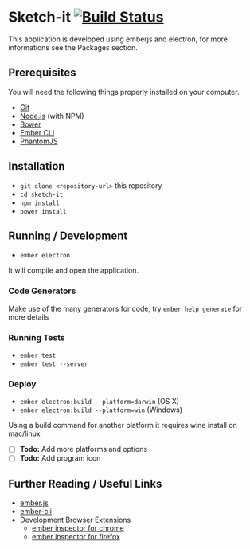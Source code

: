 # Sketch-it [![Build Status](https://travis-ci.org/AndreaDemontis/Sketch-it.svg?branch=master)](https://travis-ci.org/AndreaDemontis/Sketch-it)

This application is developed using emberjs and electron, for more informations see the Packages section.

## Prerequisites

You will need the following things properly installed on your computer.

* [Git](https://git-scm.com/)
* [Node.js](https://nodejs.org/) (with NPM)
* [Bower](https://bower.io/)
* [Ember CLI](https://ember-cli.com/)
* [PhantomJS](http://phantomjs.org/)

## Installation

* `git clone <repository-url>` this repository
* `cd sketch-it`
* `npm install`
* `bower install`

## Running / Development

* `ember electron`

It will compile and open the application.

### Code Generators

Make use of the many generators for code, try `ember help generate` for more details

### Running Tests

* `ember test`
* `ember test --server`

### Deploy

* `ember electron:build --platform=darwin` (OS X)
* `ember electron:build --platform=win` (Windows)

Using a build command for another platform it requires wine install on mac/linux

- [ ] **Todo:** Add more platforms and options
- [ ] **Todo:** Add program icon

## Further Reading / Useful Links

* [ember.js](http://emberjs.com/)
* [ember-cli](https://ember-cli.com/)
* Development Browser Extensions
  * [ember inspector for chrome](https://chrome.google.com/webstore/detail/ember-inspector/bmdblncegkenkacieihfhpjfppoconhi)
  * [ember inspector for firefox](https://addons.mozilla.org/en-US/firefox/addon/ember-inspector/)
